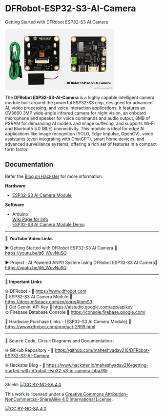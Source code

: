 # DFRobot-ESP32-S3-AI-Camera
Getting Started with DFRobot ESP32-S3 AI Camera  
  
<img src="/Images/DF-Esp32S3.jpg" height="200">
  
The **DFRobot ESP32-S3-AI-Camera** is a highly capable intelligent camera module built around the powerful ESP32-S3 chip, designed for advanced AI, video processing, and voice interaction applications. It features an OV3660 3MP wide-angle infrared camera for night vision, an onboard microphone and speaker for voice commands and audio output, 8MB of PSRAM for demanding AI models and image buffering, and supports Wi-Fi and Bluetooth 5.0 (BLE) connectivity. This module is ideal for edge AI applications like image recognition (YOLO, Edge Impulse, OpenCV), voice assistants (even integrating with ChatGPT), smart home devices, and advanced surveillance systems, offering a rich set of features in a compact form factor.
  
  
## Documentation

Refer the [Blog on Hackster](https://www.hackster.io/maheshyadav216/getting-started-with-dfrobot-esp32-s3-ai-camera-bba765) for more information.  

**Hardware**
- [ESP32-S3 AI Camera Module](https://www.dfrobot.com/product-2899.html)  
  
**Software**
- Arduino  
    [Wiki Page for Info](https://wiki.dfrobot.com/SKU_DFR1154_ESP32_S3_AI_CAM)  
    [ESP32-S3 AI Camera Module Demo](https://dfimg.dfrobot.com/enshop/20250331/dfr1154-en.mp4)  
  
------------------------------------------------------------------------------------------------------

📕 **YouTube Video Links**  

▶️  Getting Started with DFRobot ESP32-S3 AI Camera  🔗  https://youtu.be/jt6_WuvNuSQ   
  
▶️  Project : AI Powered ANPR System using DFRobot ESP32-S3 AI Camera🔗  https://youtu.be/jt6_WuvNuSQ   
  
-------------------------------------------------------------------------------------------------------
📒 **Important Links**  
 
🌐 DFRobot - 🔗 https://www.dfrobot.com  
📒 ESP32-S3 AI Camera Module 🔗 https://docs.m5stack.com/en/core/AtomS3  
🔑 Get Gemini API Key 🔗 https://aistudio.google.com/app/apikey  
⚙️ Firebase Database Console 🔗 https://console.firebase.google.com/  

🛒 Hardware Purchase Links -
[ESP32-S3 AI Camera Module]  🔗 https://www.dfrobot.com/product-2899.html
   
------------------------------------------------------------------------------------------------------

📜 Source Code, Circuit Diagrams and Documentation : 

🌐 GitHub Repository - 🔗 https://github.com/maheshyadav216/DFRobot-ESP32-S3-AI-Camera   
  
🌐 Hackster Blog - 🔗 https://www.hackster.io/maheshyadav216/getting-started-with-dfrobot-esp32-s3-ai-camera-bba765  
  
------------------------------------------------------------------------------------------  

Shield: [![CC BY-NC-SA 4.0][cc-by-nc-sa-shield]][cc-by-nc-sa]

This work is licensed under a
[Creative Commons Attribution-NonCommercial-ShareAlike 4.0 International License][cc-by-nc-sa].

[![CC BY-NC-SA 4.0][cc-by-nc-sa-image]][cc-by-nc-sa]

[cc-by-nc-sa]: http://creativecommons.org/licenses/by-nc-sa/4.0/
[cc-by-nc-sa-image]: https://licensebuttons.net/l/by-nc-sa/4.0/88x31.png
[cc-by-nc-sa-shield]: https://img.shields.io/badge/License-CC%20BY--NC--SA%204.0-lightgrey.svg
